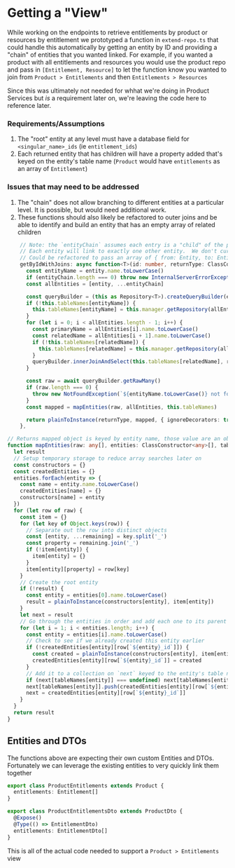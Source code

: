 # Getting a "View"
While working on the endpoints to retrieve entitlements by product or resources by entitlement we prototyped a function in `extend-repo.ts` that could handle this automatically by getting an entity by ID and providing a "chain" of entities that you wanted linked.  For example, if you wanted a product with all entitlements and resources you would use the product repo and pass in `[Entitlement, Resource]` to let the function know you wanted to join from `Product > Entitlements` and then `Entitlements > Resources`

Since this was ultimately not needed for whhat we're doing in Product Services but *is* a requirement later on, we're leaving the code here to reference later.

### Requirements/Assumptions
1. The "root" entity at any level must have a database field for `<singular_name>_ids` (ie `entitlement_ids`)
2. Each returned entity that has children will have a property added that's keyed on the entity's table name (`Product` would have `entitlements` as an array of `Entitlement`)

### Issues that may need to be addressed
1. The "chain" does not allow branching to different entities at a particular level.  It is possible, but would need additional work.
2. These functions should also likely be refactored to outer joins and be able to identify and build an entity that has an empty array of related children

```ts
    // Note: the `entityChain` assumes each entry is a "child" of the previous entry (or root entity for the first)
    // Each entity will link to exactly one other entity.  We don't currently support branching to two or more entities.
    // Could be refactored to pass an array of { from: Entity, to: Entity } or something similar
    getByIdWithJoins: async function<T>(id: number, returnType: ClassConstructor<T>, entityChain: ClassConstructor<any>[]): Promise<T> {
      const entityName = entity.name.toLowerCase()
      if (entityChain.length === 0) throw new InternalServerErrorException('request could not be completed')
      const allEntities = [entity, ...entityChain]

      const queryBuilder = (this as Repository<T>).createQueryBuilder(entityName).where({ id })
      if (!this.tableNames[entityName]) {
        this.tableNames[entityName] = this.manager.getRepository(allEntities[0]).metadata.tableName
      }
      for (let i = 0; i < allEntities.length - 1; i++) {
        const primaryName = allEntities[i].name.toLowerCase()
        const relatedName = allEntities[i + 1].name.toLowerCase()
        if (!this.tableNames[relatedName]) {
          this.tableNames[relatedName] = this.manager.getRepository(allEntities[i + 1]).metadata.tableName
        }
        queryBuilder.innerJoinAndSelect(this.tableNames[relatedName], relatedName, `${primaryName}.${relatedName}Ids @> ARRAY[${relatedName}.id]`)
      }

      const raw = await queryBuilder.getRawMany()
      if (raw.length === 0) {
        throw new NotFoundException(`${entityName.toLowerCase()} not found`)
      }  
      const mapped = mapEntities(raw, allEntities, this.tableNames)

      return plainToInstance(returnType, mapped, { ignoreDecorators: true })    
    },
```

```ts
// Returns mapped object is keyed by entity name, those value are an object keyed on ids
function mapEntities(raw: any[], entities: ClassConstructor<any>[], tableNames: { [key: string]: string }) {
  let result
  // Setup temporary storage to reduce array searches later on
  const constructors = {}
  const createdEntities = {}
  entities.forEach(entity => {
    const name = entity.name.toLowerCase()
    createdEntities[name] = {}
    constructors[name] = entity
  })
  for (let row of raw) {
    const item = {}
    for (let key of Object.keys(row)) {
      // Separate out the row into distinct objects
      const [entity, ...remaining] = key.split('_')
      const property = remaining.join('_')
      if (!item[entity]) {
        item[entity] = {}
      }
      item[entity][property] = row[key]
    }
    // Create the root entity
    if (!result) {
      const entity = entities[0].name.toLowerCase()
      result = plainToInstance(constructors[entity], item[entity])
    }
    let next = result
    // Go through the entities in order and add each one to its parent's collection
    for (let i = 1; i < entities.length; i++) {
      const entity = entities[i].name.toLowerCase()
      // Check to see if we already created this entity earlier
      if (!createdEntities[entity][row[`${entity}_id`]]) {
        const created = plainToInstance(constructors[entity], item[entity])
        createdEntities[entity][row[`${entity}_id`]] = created
      }
      // Add it to a collection on `next` keyed to the entity's table name
      if (next[tableNames[entity]] === undefined) next[tableNames[entity]] = []
      next[tableNames[entity]].push(createdEntities[entity][row[`${entity}_id`]])
      next = createdEntities[entity][row[`${entity}_id`]]
    }
  }
  return result
}
```

## Entities and DTOs

The functions above are expecting their own custom Entities and DTOs.  Fortunately we can leverage the existing entities to very quickly link them together

```ts
export class ProductEntitlements extends Product {
  entitlements: Entitlement[]
}
```

```ts
export class ProductEntitlementsDto extends ProductDto {
  @Expose()
  @Type(() => EntitlementDto)
  entitlements: EntitlementDto[]
}
```

This is all of the actual code needed to support a `Product > Entitlements` view